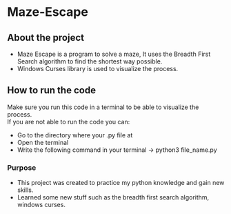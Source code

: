# Maze-Escape
## About the project
* Maze Escape is a program to solve a maze, It uses the Breadth First Search algorithm to find the shortest way possible.
* Windows Curses library is used to visualize the process.
## How to run the code
Make sure you run this code in a terminal to be able to visualize the process.<br />
If you are not able to run the code you can:
* Go to the directory where your .py file at
* Open the terminal
* Write the following command in your terminal -> python3 file_name.py
### Purpose 
* This project was created to practice my python knowledge and gain new skills.
* Learned some new stuff such as the breadth first search algorithm, windows curses.
